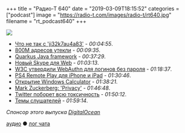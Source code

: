 +++
title = "Радио-Т 640"
date = "2019-03-09T18:15:52"
categories = ["podcast"]
image = "https://radio-t.com/images/radio-t/rt640.jpg"
filename = "rt_podcast640"
+++

![](https://radio-t.com/images/radio-t/rt640.jpg)

- [Что не так с 'ji32k7au4a83'](https://gizmodo.com/why-ji32k7au4a83-is-a-remarkably-common-password-1833045282?rev=1551743580894) - *00:04:55*.
- [800M адресов утекли](https://securitydiscovery.com/800-million-emails-leaked-online-by-email-verification-service/) - *00:09:35*.
- [Quarkus Java framework](https://developers.redhat.com/blog/2019/03/07/quarkus-next-generation-kubernetes-native-java-framework/) - *00:37:29*.
- [Новый Skype для Web](https://www.theverge.com/2019/3/8/18255848/skype-for-web-hd-video-calling-recording-search-gallery-chrome-edge) - *01:03:13*.
- [W3C утвердили WebAuthn для логинов без пароля](https://venturebeat.com/2019/03/04/w3c-approves-webauthn-as-the-web-standard-for-password-free-logins/) - *01:18:37*.
- [PS4 Remote Play для iPhone и iPad](https://www.engadget.com/2019/03/07/sony-ps4-remote-play-ios/) - *01:30:46*.
- [Открытие Windows Calculator](https://blogs.windows.com/buildingapps/2019/03/06/announcing-the-open-sourcing-of-windows-calculator/) - *01:38:21*.
- [Mark Zuckerberg: 'Privacy'](https://gizmodo.com/mark-zuckerberg-privacy-1833102970?utm_campaign=socialflow_gizmodo_twitter) - *01:46:48*.
- [Twitter поборет всю токсичность](https://www.wired.com/story/twitter-let-users-hide-replies-fight-toxic-comments/) - *01:50:12*.
- [Темы слушателей](https://radio-t.com/p/2019/03/05/prep-640/) - *01:59:14*.

*Спонсор этого выпуска [DigitalOcean](https://www.digitalocean.com)*


[аудио](http://cdn.radio-t.com/rt_podcast640.mp3) ● [лог чата](http://chat.radio-t.com/logs/radio-t-640.html)
<audio src="http://cdn.radio-t.com/rt_podcast640.mp3" preload="none"></audio>

